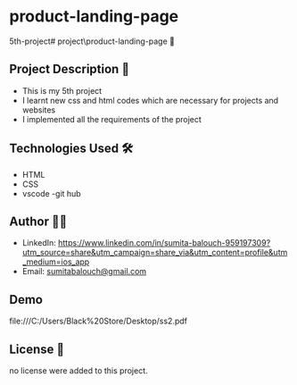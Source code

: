 # product-landing-page
5th-project# project\product-landing-page 🚀

## Project Description 📝

- This is my 5th project
- I learnt new css and html codes which are necessary for projects and websites
- I implemented all the requirements of the project


## Technologies Used 🛠️


- HTML
- CSS
- vscode
-git hub


## Author 👩‍💻

- LinkedIn: https://www.linkedin.com/in/sumita-balouch-959197309?utm_source=share&utm_campaign=share_via&utm_content=profile&utm_medium=ios_app
- Email: sumitabalouch@gmail.com

## Demo
file:///C:/Users/Black%20Store/Desktop/ss2.pdf

## License 📜

no license were added to this project.


